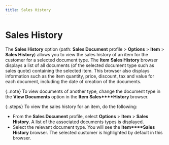 ```yaml
---
title: Sales History
---
```


# Sales History


The **Sales History** option (path:  **Sales Document** profile > **Options** > **Item**  > **Sales History**) allows you  to view the sales history of an item for the customer for a selected document  type. The **Item** **Sales 
 History** browser displays a list of all documents (of the selected  document type such as sales quote) containing the selected item. This  browser also displays information such as the item quantity, price, discount,  tax and value for each document, including the date of creation of the  documents.


{:.note}
To view documents of another type, change the document  type in the **View Documents** option  in the **Item** **Sales****History** browser.


{:.steps}
To view the sales history for an item, do the following:

- From the **Sales Document** profile, select **Options** > **Item**  > **Sales History**. A list of  the associated documents types is displayed.
- Select the  relevant document type. You will see the **Item****Sales History** browser. The  selected customer is highlighted by default in this browser.

